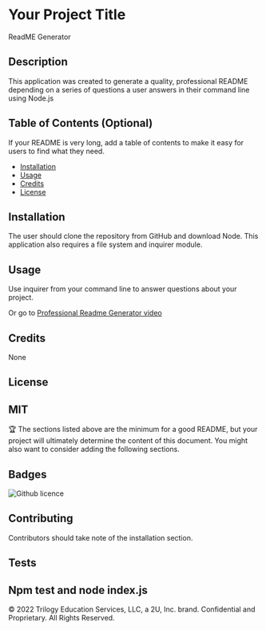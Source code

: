 # Your Project Title
ReadME Generator 

## Description 

This application was created to generate a quality, professional README depending on a series of questions a user answers in their command line using Node.js 
## Table of Contents (Optional)

If your README is very long, add a table of contents to make it easy for users to find what they need.

* [Installation](#installation)
* [Usage](#usage)
* [Credits](#credits)
* [License](#license)



## Installation

The user should clone the repository from GitHub and download Node. This application also requires a file system and inquirer module. 

## Usage 

  Use inquirer from your command line to answer questions about your project.
 

  Or go to <a href="https://drive.google.com/file/d/1diJVzmv64yvA5jbAklTIrZbuJd5osAq-/view" alt="Professional Readme Generator"> Professional Readme Generator video </a>


## Credits

None


## License

MIT
---

🏆 The sections listed above are the minimum for a good README, but your project will ultimately determine the content of this document. You might also want to consider adding the following sections.

## Badges

![Github licence](http://img.shields.io/badge/license-MIT-blue.svg)





## Contributing

Contributors should take note of the installation section.

## Tests

Npm test and node index.js
---

© 2022 Trilogy Education Services, LLC, a 2U, Inc. brand. Confidential and Proprietary. All Rights Reserved.
